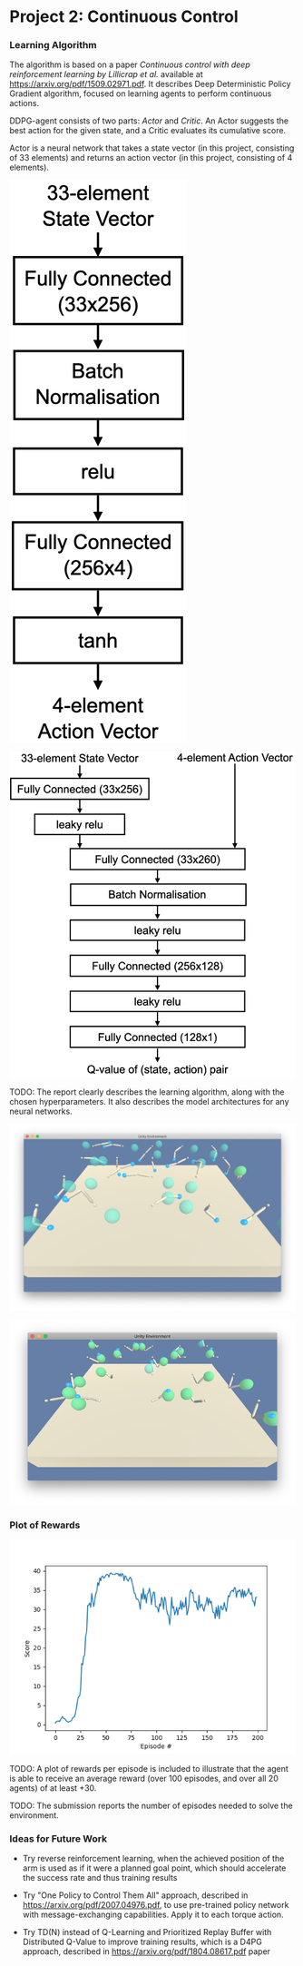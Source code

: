 # Project 2: Continuous Control
### Learning Algorithm

The algorithm is based on a paper _Continuous control with deep reinforcement
learning by Lillicrap et al._ available at
<https://arxiv.org/pdf/1509.02971.pdf>. It describes Deep Deterministic Policy
Gradient algorithm, focused on learning agents to perform continuous
actions.

DDPG-agent consists of two parts: _Actor_ and _Critic_. An Actor suggests the
best action for the given state, and a Critic evaluates its cumulative score.

Actor is a neural
network that takes a state vector (in this project, consisting of 33 elements)
and returns an action vector (in this project, consisting of 4 elements).

![Actor_Neural_Network](actor_neural_network.png)


![Critic_Neural_Network](critic_neural_network.png)


TODO: The report clearly describes the learning algorithm, along with the chosen hyperparameters. It also describes the model architectures for any neural networks.

![Untrained_Agent](untrained_agents.png)


![Trained_Agent](trained_agents.png)

### Plot of Rewards

![Training_Average_Score](training_average_score.png)

TODO: A plot of rewards per episode is included to illustrate that the agent is able to receive an average reward (over 100 episodes, and over all 20 agents) of at least +30.

TODO: The submission reports the number of episodes needed to solve the environment.

### Ideas for Future Work

* Try reverse reinforcement learning, when the achieved position of the arm is
used as if it were a planned goal point, which should accelerate the success
rate and thus training results

* Try "One Policy to Control Them All" approach, described in
https://arxiv.org/pdf/2007.04976.pdf, to use pre-trained policy network with
message-exchanging capabilities. Apply it to each torque action.

* Try TD(N) instead of Q-Learning and Prioritized Replay Buffer with
Distributed Q-Value to improve training results, which is a D4PG approach,
described in https://arxiv.org/pdf/1804.08617.pdf paper
